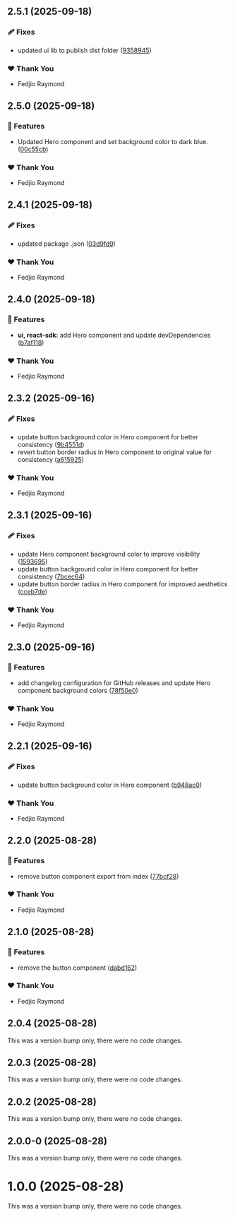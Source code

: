 ## 2.5.1 (2025-09-18)

### 🩹 Fixes

- updated ui lib to publish dist folder ([9358945](https://github.com/Real-Music/react-monorepo/commit/9358945))

### ❤️ Thank You

- Fedjio Raymond

## 2.5.0 (2025-09-18)

### 🚀 Features

- Updated Hero component and set background color to dark blue. ([00c55cb](https://github.com/Real-Music/react-monorepo/commit/00c55cb))

### ❤️ Thank You

- Fedjio Raymond

## 2.4.1 (2025-09-18)

### 🩹 Fixes

- updated package .json ([03d9fd9](https://github.com/Real-Music/react-monorepo/commit/03d9fd9))

### ❤️ Thank You

- Fedjio Raymond

## 2.4.0 (2025-09-18)

### 🚀 Features

- **ui, react-sdk:** add Hero component and update devDependencies ([b7af118](https://github.com/Real-Music/react-monorepo/commit/b7af118))

### ❤️ Thank You

- Fedjio Raymond

## 2.3.2 (2025-09-16)

### 🩹 Fixes

- update button background color in Hero component for better consistency ([9b4551d](https://github.com/Real-Music/react-monorepo/commit/9b4551d))
- revert button border radius in Hero component to original value for consistency ([a615925](https://github.com/Real-Music/react-monorepo/commit/a615925))

### ❤️ Thank You

- Fedjio Raymond

## 2.3.1 (2025-09-16)

### 🩹 Fixes

- update Hero component background color to improve visibility ([1593695](https://github.com/Real-Music/react-monorepo/commit/1593695))
- update button background color in Hero component for better consistency ([7bcec64](https://github.com/Real-Music/react-monorepo/commit/7bcec64))
- update button border radius in Hero component for improved aesthetics ([cceb7de](https://github.com/Real-Music/react-monorepo/commit/cceb7de))

### ❤️ Thank You

- Fedjio Raymond

## 2.3.0 (2025-09-16)

### 🚀 Features

- add changelog configuration for GitHub releases and update Hero component background colors ([78f50e0](https://github.com/Real-Music/react-monorepo/commit/78f50e0))

### ❤️ Thank You

- Fedjio Raymond

## 2.2.1 (2025-09-16)

### 🩹 Fixes

- update button background color in Hero component ([b948ac0](https://github.com/Real-Music/react-monorepo/commit/b948ac0))

### ❤️ Thank You

- Fedjio Raymond

## 2.2.0 (2025-08-28)

### 🚀 Features

- remove button component export from index ([77bcf28](https://github.com/Real-Music/react-monorepo/commit/77bcf28))

### ❤️ Thank You

- Fedjio Raymond

## 2.1.0 (2025-08-28)

### 🚀 Features

- remove the button component ([dabd162](https://github.com/Real-Music/react-monorepo/commit/dabd162))

### ❤️ Thank You

- Fedjio Raymond

## 2.0.4 (2025-08-28)

This was a version bump only, there were no code changes.

## 2.0.3 (2025-08-28)

This was a version bump only, there were no code changes.

## 2.0.2 (2025-08-28)

This was a version bump only, there were no code changes.

## 2.0.0-0 (2025-08-28)

This was a version bump only, there were no code changes.

# 1.0.0 (2025-08-28)

This was a version bump only, there were no code changes.